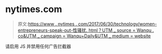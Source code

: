 # nytimes.com

> 原文:[https://www . nytimes . com/2017/06/30/technology/women-entrepreneurs-speak-out-性骚扰. html？UTM _ source = Wanqu . co&UTM _ campaign = Wanqu+Daily&UTM _ medium = website](https://www.nytimes.com/2017/06/30/technology/women-entrepreneurs-speak-out-sexual-harassment.html?utm_source=wanqu.co&utm_campaign=Wanqu+Daily&utm_medium=website)

请启用 JS 并禁用任何广告拦截器
